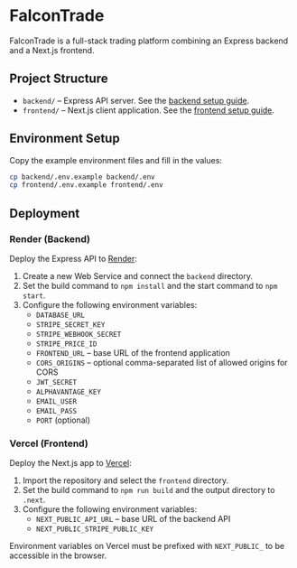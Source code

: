 # FalconTrade

FalconTrade is a full-stack trading platform combining an Express backend and a Next.js frontend.

## Project Structure
- `backend/` – Express API server. See the [backend setup guide](./backend/README.md).
- `frontend/` – Next.js client application. See the [frontend setup guide](./frontend/README.md).

## Environment Setup

Copy the example environment files and fill in the values:

```bash
cp backend/.env.example backend/.env
cp frontend/.env.example frontend/.env
```

## Deployment

### Render (Backend)
Deploy the Express API to [Render](https://render.com):
1. Create a new Web Service and connect the `backend` directory.
2. Set the build command to `npm install` and the start command to `npm start`.
3. Configure the following environment variables:
   - `DATABASE_URL`
   - `STRIPE_SECRET_KEY`
   - `STRIPE_WEBHOOK_SECRET`
   - `STRIPE_PRICE_ID`
   - `FRONTEND_URL` – base URL of the frontend application
   - `CORS_ORIGINS` – optional comma-separated list of allowed origins for CORS
   - `JWT_SECRET`
   - `ALPHAVANTAGE_KEY`
   - `EMAIL_USER`
   - `EMAIL_PASS`
   - `PORT` (optional)

### Vercel (Frontend)
Deploy the Next.js app to [Vercel](https://vercel.com):
1. Import the repository and select the `frontend` directory.
2. Set the build command to `npm run build` and the output directory to `.next`.
3. Configure the following environment variables:
   - `NEXT_PUBLIC_API_URL` – base URL of the backend API
   - `NEXT_PUBLIC_STRIPE_PUBLIC_KEY`

Environment variables on Vercel must be prefixed with `NEXT_PUBLIC_` to be accessible in the browser.
